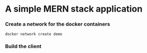 # A simple MERN stack application 

### Create a network for the docker containers

`docker network create demo`

### Build the client 
